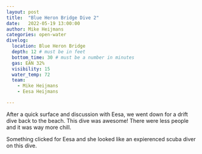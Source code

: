 ```yaml
---
layout: post
title:  "Blue Heron Bridge Dive 2"
date:   2022-05-19 13:00:00
author: Mike Heijmans
categories: open-water
divelog:
  location: Blue Heron Bridge
  depth: 12 # must be in feet
  bottom_time: 30 # must be a number in minutes
  gas: EAN 32%
  visibility: 15
  water_temp: 72
  team:
    - Mike Heijmans
    - Eesa Heijmans

---
```


After a quick surface and discussion with Eesa, we went down for a drift dive back to the beach. This dive was awesome! There were less people and it was way more chill. 

Something clicked for Eesa and she looked like an expierenced scuba diver on this dive.
